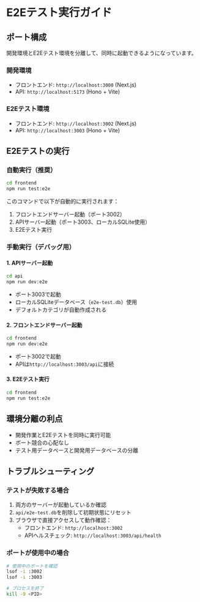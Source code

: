 # E2Eテスト実行ガイド

## ポート構成

開発環境とE2Eテスト環境を分離して、同時に起動できるようになっています。

### 開発環境
- フロントエンド: `http://localhost:3000` (Next.js)
- API: `http://localhost:5173` (Hono + Vite)

### E2Eテスト環境
- フロントエンド: `http://localhost:3002` (Next.js)
- API: `http://localhost:3003` (Hono + Vite)

## E2Eテストの実行

### 自動実行（推奨）
```bash
cd frontend
npm run test:e2e
```
このコマンドで以下が自動的に実行されます：
1. フロントエンドサーバー起動（ポート3002）
2. APIサーバー起動（ポート3003、ローカルSQLite使用）
3. E2Eテスト実行

### 手動実行（デバッグ用）

#### 1. APIサーバー起動
```bash
cd api
npm run dev:e2e
```
- ポート3003で起動
- ローカルSQLiteデータベース（`e2e-test.db`）使用
- デフォルトカテゴリが自動作成される

#### 2. フロントエンドサーバー起動
```bash
cd frontend
npm run dev:e2e
```
- ポート3002で起動
- APIは`http://localhost:3003/api`に接続

#### 3. E2Eテスト実行
```bash
cd frontend
npm run test:e2e
```

## 環境分離の利点

- 開発作業とE2Eテストを同時に実行可能
- ポート競合の心配なし
- テスト用データベースと開発用データベースの分離

## トラブルシューティング

### テストが失敗する場合
1. 両方のサーバーが起動しているか確認
2. `api/e2e-test.db`を削除して初期状態にリセット
3. ブラウザで直接アクセスして動作確認：
   - フロントエンド: `http://localhost:3002`
   - APIヘルスチェック: `http://localhost:3003/api/health`

### ポートが使用中の場合
```bash
# 使用中のポートを確認
lsof -i :3002
lsof -i :3003

# プロセスを終了
kill -9 <PID>
```